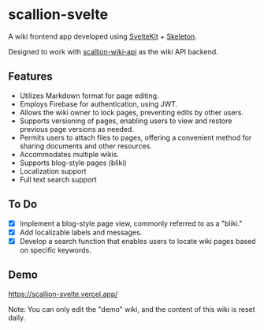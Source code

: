 # scallion-svelte

A wiki frontend app developed using [SvelteKit](https://kit.svelte.dev/) + [Skeleton](https://www.skeleton.dev/).

Designed to work with [scallion-wiki-api](https://github.com/mumez/scallion-wiki-api) as the wiki API backend.

## Features

- Utilizes Markdown format for page editing.
- Employs Firebase for authentication, using JWT.
- Allows the wiki owner to lock pages, preventing edits by other users.
- Supports versioning of pages, enabling users to view and restore previous page versions as needed.
- Permits users to attach files to pages, offering a convenient method for sharing documents and other resources.
- Accommodates multiple wikis.
- Supports blog-style pages (bliki)
- Localization support
- Full text search support

## To Do

- [x] Implement a blog-style page view, commonly referred to as a "bliki."
- [x] Add localizable labels and messages.
- [x] Develop a search function that enables users to locate wiki pages based on specific keywords.

## Demo

https://scallion-svelte.vercel.app/

Note: You can only edit the "demo" wiki, and the content of this wiki is reset daily.
